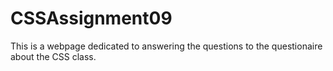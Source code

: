 # CSSAssignment09
 This is a webpage dedicated to answering the questions to the questionaire about the CSS class.
